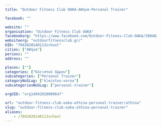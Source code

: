 ```yaml
---
title: "Outdoor Fitness Club OAKA-Αθήνα-Personal Trainer"

facebook: ""

website: ""
organisation: "Outdoor Fitness Club OAKA"
facebookorg: "https://www.facebook.com/Outdoor-Fitness-Club-OAKA/398482233611567?sk=timeline"
websiteorg: "outdoorfitnessclub.gr/"
UID: "7042020140113school"
cities: ["Αθήνα"]
perioxi: ""
address: ""

places: [""]
categories: ["Κλειστού Χώρου"]
subcategories: ["Personal Trainer"]
categoryNoSLug: ["kleistou-xorou"]
subcategoriesNoSLug: ["personal-trainer"]

orgUID: "org14042020000647"

url: "outdoor-fitness-club-oaka-athina-personal-trainer/athina"
slug: "outdoor-fitness-club-oaka-athina-personal-trainer"
aliases:
    - /7042020140113school
---
```





